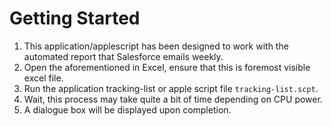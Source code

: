 # Getting Started

1. This application/applescript has been designed to work with the automated report that Salesforce emails weekly.
2. Open the aforementioned in Excel, ensure that this is foremost visible excel file.
3. Run the application tracking-list or apple script file `tracking-list.scpt`.
4. Wait, this process may take quite a bit of time depending on CPU power.
5. A dialogue box will be displayed upon completion.
